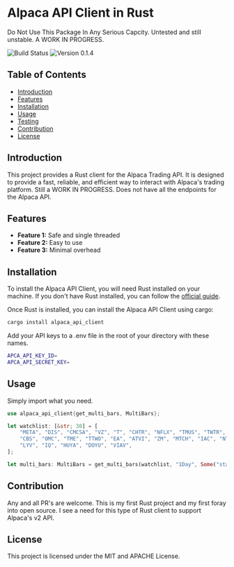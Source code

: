 # Alpaca API Client in Rust

Do Not Use This Package In Any Serious Capcity. Untested and still unstable. A WORK IN PROGRESS.

![Build Status](https://img.shields.io/badge/build-passing-green.svg)
![Version 0.1.4](https://img.shields.io/badge/version-0.1.4-blue.svg)

## Table of Contents

- [Introduction](#introduction)
- [Features](#features)
- [Installation](#installation)
- [Usage](#usage)
- [Testing](#testing)
- [Contribution](#contribution)
- [License](#license)

## Introduction

This project provides a Rust client for the Alpaca Trading API. It is designed to provide a fast, reliable, and efficient way to interact with Alpaca's trading platform. Still a WORK IN PROGRESS. Does not have all the endpoints for the Alpaca API.

## Features

- **Feature 1:** Safe and single threaded
- **Feature 2:** Easy to use
- **Feature 3:** Minimal overhead

## Installation

To install the Alpaca API Client, you will need Rust installed on your machine. If you don't have Rust installed, you can follow the [official guide](https://www.rust-lang.org/tools/install).

Once Rust is installed, you can install the Alpaca API Client using cargo:

```bash
cargo install alpaca_api_client
```

Add your API keys to a .env file in the root of your directory with these names.

```bash
APCA_API_KEY_ID=
APCA_API_SECRET_KEY=
```

## Usage

Simply import what you need.

```rust
use alpaca_api_client{get_multi_bars, MultiBars};

let watchlist: [&str; 30] = [
    "META", "DIS", "CMCSA", "VZ", "T", "CHTR", "NFLX", "TMUS", "TWTR", "FOXA", "FOX", "DISH",
    "CBS", "OMC", "TME", "TTWO", "EA", "ATVI", "ZM", "MTCH", "IAC", "NTES", "BIDU", "ROKU", "SPOT",
    "LYV", "IQ", "HUYA", "DOYU", "VIAV",
];

let multi_bars: MultiBars = get_multi_bars(watchlist, "1Day", Some("start=2022-01-01"));
```

## Contribution

Any and all PR's are welcome. This is my first Rust project and my first foray into open source. I see a need for this type of Rust client to support Alpaca's v2 API.

## License

This project is licensed under the MIT and APACHE License.
